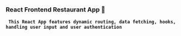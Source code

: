 ### React Frontend Restaurant App 🍴

**` This React App features dynamic routing, data fetching, hooks, handling user input and user authentication`**

